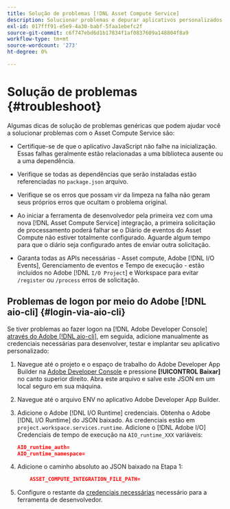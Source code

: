 ```yaml
---
title: Solução de problemas [!DNL Asset Compute Service]
description: Solucionar problemas e depurar aplicativos personalizados usando o [!DNL Asset Compute Service].
exl-id: 017fff91-e5e9-4a30-babf-5faa1ebefc2f
source-git-commit: c6f747ebd6d1b17834f1af0837609a148804f8a9
workflow-type: tm+mt
source-wordcount: '273'
ht-degree: 0%

---
```


# Solução de problemas {#troubleshoot}

Algumas dicas de solução de problemas genéricas que podem ajudar você a solucionar problemas com o Asset Compute Service são:

* Certifique-se de que o aplicativo JavaScript não falhe na inicialização. Essas falhas geralmente estão relacionadas a uma biblioteca ausente ou a uma dependência.
* Verifique se todas as dependências que serão instaladas estão referenciadas no `package.json` arquivo.
* Verifique se os erros que possam vir da limpeza na falha não geram seus próprios erros que ocultam o problema original.

* Ao iniciar a ferramenta de desenvolvedor pela primeira vez com uma nova [!DNL Asset Compute Service] integração, a primeira solicitação de processamento poderá falhar se o Diário de eventos do Asset Compute não estiver totalmente configurado. Aguarde algum tempo para que o diário seja configurado antes de enviar outra solicitação.
* Garanta todas as APIs necessárias - Asset compute, Adobe [!DNL I/O Events], Gerenciamento de eventos e Tempo de execução - estão incluídos no Adobe [!DNL `I/O Project`] e Workspace para evitar `/register` ou `/process` erros de solicitação.

## Problemas de logon por meio do Adobe [!DNL aio-cli] {#login-via-aio-cli}

Se tiver problemas ao fazer logon na [!DNL Adobe Developer Console] [através do Adobe [!DNL aio-cli]](https://developer.adobe.com/app-builder/docs/getting_started/first_app/#3-signing-in-from-cli), em seguida, adicione manualmente as credenciais necessárias para desenvolver, testar e implantar seu aplicativo personalizado:

1. Navegue até o projeto e o espaço de trabalho do Adobe Developer App Builder na [Adobe Developer Console](https://developer.adobe.com/console/user/servicesandapis) e pressione **[!UICONTROL Baixar]** no canto superior direito. Abra este arquivo e salve este JSON em um local seguro em sua máquina.

1. Navegue até o arquivo ENV no aplicativo Adobe Developer App Builder.

1. Adicione o Adobe [!DNL I/O Runtime] credenciais. Obtenha o Adobe [!DNL I/O Runtime] do JSON baixado. As credenciais estão em `project.workspace.services.runtime`. Adicione o [!DNL Adobe I/O] Credenciais de tempo de execução na `AIO_runtime_XXX` variáveis:

   ```json
   AIO_runtime_auth=
   AIO_runtime_namespace=
   ```

1. Adicione o caminho absoluto ao JSON baixado na Etapa 1:

   ```json
       ASSET_COMPUTE_INTEGRATION_FILE_PATH=
   ```

1. Configure o restante da [credenciais necessárias](develop-custom-application.md) necessário para a ferramenta de desenvolvedor.

<!-- TBD for later:
Add any best practices for developers in this section:
* Any items to take care of when creating projects.
* Any naming conventions, reserved keywords, etc.?
* Any terms that can become a source of confusion later based on our OOTB naming.

* If required, add limitations for custom applications and spin those off as best practices.
* Do NOT borrow any content from https://git.corp.adobe.com/nui/nui/blob/master/doc/worker_api.md. It is outdated and irrelevant for 3rd party custom applications.
-->
